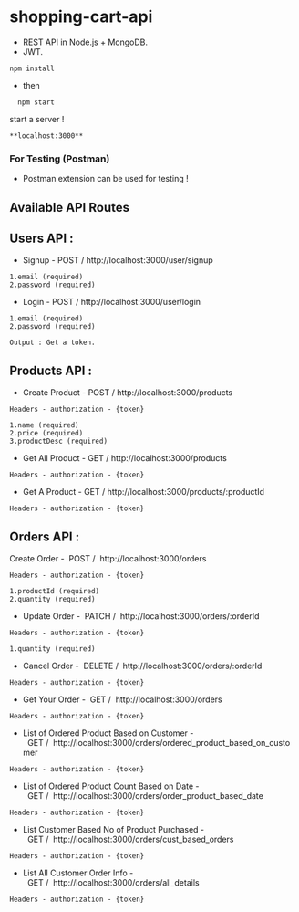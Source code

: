 # shopping-cart-api

 -    REST API in Node.js + MongoDB.
 -    JWT.

    npm install

-   then
 ```
   npm start
 ``` 
   start a server !
    
    **localhost:3000**
         

### For Testing (Postman)
- Postman extension can be used for testing !

## Available API Routes

## Users API :

- Signup - POST / http://localhost:3000/user/signup 

```
1.email (required)
2.password (required)
```

- Login - POST / http://localhost:3000/user/login

```
1.email (required)
2.password (required)        
```

```
Output : Get a token.
```

## Products API :

- Create Product - POST / http://localhost:3000/products            
```  
Headers - authorization - {token}
```

```
1.name (required)
2.price (required)
3.productDesc (required)
```

- Get All Product - GET / http://localhost:3000/products   
```
Headers - authorization - {token}
```

- Get A Product - GET / http://localhost:3000/products/:productId  
```
Headers - authorization - {token}
```

## Orders API :
Create Order -  POST /  http://localhost:3000/orders 
```
Headers - authorization - {token}
```

```
1.productId (required)
2.quantity (required)
```

- Update Order -  PATCH /  http://localhost:3000/orders/:orderId   
```
Headers - authorization - {token}
```

```
1.quantity (required)
```

- Cancel Order -  DELETE /  http://localhost:3000/orders/:orderId        
```
Headers - authorization - {token}
```

- Get Your Order -  GET /  http://localhost:3000/orders           
```
Headers - authorization - {token}
```

- List of Ordered Product Based on Customer -  GET /  http://localhost:3000/orders/ordered_product_based_on_customer   
```
Headers - authorization - {token}
```

- List of Ordered Product Count Based on Date -  GET /  http://localhost:3000/orders/order_product_based_date  
```
Headers - authorization - {token}
```

- List Customer Based No of Product Purchased -  GET /  http://localhost:3000/orders/cust_based_orders           
```
Headers - authorization - {token}
```

- List All Customer Order Info -  GET /  http://localhost:3000/orders/all_details           
```
Headers - authorization - {token}
```
